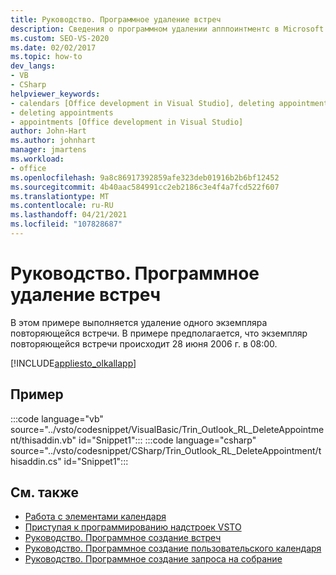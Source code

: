 ```yaml
---
title: Руководство. Программное удаление встреч
description: Сведения о программном удалении апппоинтментс в Microsoft Outlook. В этом примере выполняется удаление одного экземпляра повторяющейся встречи.
ms.custom: SEO-VS-2020
ms.date: 02/02/2017
ms.topic: how-to
dev_langs:
- VB
- CSharp
helpviewer_keywords:
- calendars [Office development in Visual Studio], deleting appointments
- deleting appointments
- appointments [Office development in Visual Studio]
author: John-Hart
ms.author: johnhart
manager: jmartens
ms.workload:
- office
ms.openlocfilehash: 9a8c86917392859afe323deb01916b2b6bf12452
ms.sourcegitcommit: 4b40aac584991cc2eb2186c3e4f4a7fcd522f607
ms.translationtype: MT
ms.contentlocale: ru-RU
ms.lasthandoff: 04/21/2021
ms.locfileid: "107828687"
---
```

# <a name="how-to-programmatically-delete-appointments"></a>Руководство. Программное удаление встреч
  В этом примере выполняется удаление одного экземпляра повторяющейся встречи. В примере предполагается, что экземпляр повторяющейся встречи происходит 28 июня 2006 г. в 08:00.

 [!INCLUDE[appliesto_olkallapp](../vsto/includes/appliesto-olkallapp-md.md)]

## <a name="example"></a>Пример
 :::code language="vb" source="../vsto/codesnippet/VisualBasic/Trin_Outlook_RL_DeleteAppointment/thisaddin.vb" id="Snippet1":::
 :::code language="csharp" source="../vsto/codesnippet/CSharp/Trin_Outlook_RL_DeleteAppointment/thisaddin.cs" id="Snippet1":::

## <a name="see-also"></a>См. также
- [Работа с элементами календаря](../vsto/working-with-calendar-items.md)
- [Приступая к программированию надстроек VSTO](../vsto/getting-started-programming-vsto-add-ins.md)
- [Руководство. Программное создание встреч](../vsto/how-to-programmatically-create-appointments.md)
- [Руководство. Программное создание пользовательского календаря](../vsto/how-to-programmatically-create-a-custom-calendar.md)
- [Руководство. Программное создание запроса на собрание](../vsto/how-to-programmatically-create-a-meeting-request.md)
